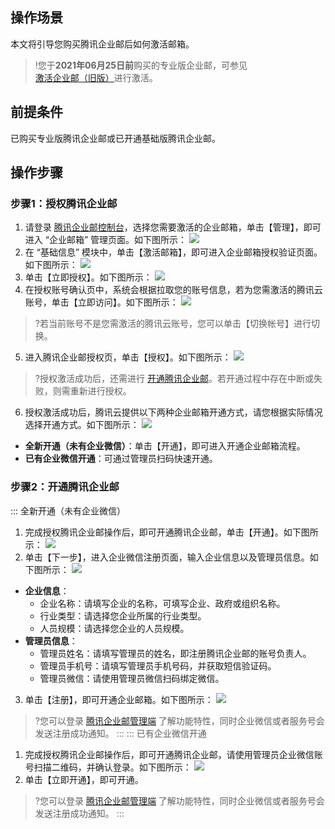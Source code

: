
## 操作场景
本文将引导您购买腾讯企业邮后如何激活邮箱。

>!您于**2021年06月25日前**购买的专业版企业邮，可参见 [激活企业邮（旧版）](https://cloud.tencent.com/document/product/613/46533)进行激活。

## 前提条件
已购买专业版腾讯企业邮或已开通基础版腾讯企业邮。

## 操作步骤
### 步骤1：授权腾讯企业邮
1. 请登录 [腾讯企业邮控制台](https://console.cloud.tencent.com/exmail)，选择您需要激活的企业邮箱，单击【管理】，即可进入 “企业邮箱” 管理页面。如下图所示：
![](https://main.qcloudimg.com/raw/4fa1754a17803eb2a002789e04a4b99d.png)
2. 在 “基础信息” 模块中，单击【激活邮箱】，即可进入企业邮箱授权验证页面。如下图所示：
![](https://main.qcloudimg.com/raw/593052509e15631c235a88d739af4987.png)
3. 单击【立即授权】。如下图所示：
![](https://main.qcloudimg.com/raw/b2b1baed83774d6e8d4d790cd2ccb98e.png)
4. 在授权账号确认页中，系统会根据拉取您的账号信息，若为您需激活的腾讯云账号，单击【立即访问】。如下图所示：
![](https://main.qcloudimg.com/raw/45a312f2310401626f2d54e3639b5e0a.png)
>?若当前账号不是您需激活的腾讯云账号，您可以单击【切换帐号】进行切换。
>
5. 进入腾讯企业邮授权页，单击【授权】。如下图所示：
![](https://main.qcloudimg.com/raw/c4c2f4feb3d1e19bc1d0d5d44158ca4d.png)
>?授权激活成功后，还需进行 [开通腾讯企业邮](#openenterprisemail)。若开通过程中存在中断或失败，则需重新进行授权。
>
6. 授权激活成功后，腾讯云提供以下两种企业邮箱开通方式，请您根据实际情况选择开通方式。如下图所示：
![](https://main.qcloudimg.com/raw/76929a227d867e347e84e61fbd9afaba.png)
  - **全新开通（未有企业微信）**：单击【开通】，即可进入开通企业邮箱流程。
  - **已有企业微信开通**：可通过管理员扫码快速开通。


### 步骤2：开通腾讯企业邮[](id:openenterprisemail)
<dx-tabs>
::: 全新开通（未有企业微信）

1. 完成授权腾讯企业邮操作后，即可开通腾讯企业邮，单击【开通】。如下图所示：
 ![](https://main.qcloudimg.com/raw/ed85195ac3783502201a39b286476f8a.png)
2. 单击【下一步】，进入企业微信注册页面，输入企业信息以及管理员信息。如下图所示：
![](https://main.qcloudimg.com/raw/321f2a7ddbb59c3c5618d2ec6bc9dfed.png)
 - **企业信息**：
    - 企业名称：请填写企业的名称，可填写企业、政府或组织名称。
    - 行业类型：请选择您企业所属的行业类型。
    - 人员规模：请选择您企业的人员规模。
 - **管理员信息**：
    - 管理员姓名：请填写管理员的姓名，即注册腾讯企业邮的账号负责人。
    - 管理员手机号：请填写管理员手机号码，并获取短信验证码。
    - 管理员微信：请使用管理员微信扫码绑定微信。
3. 单击【注册】，即可开通企业邮箱。如下图所示：
![](https://main.qcloudimg.com/raw/11aa775a58f46c39925b8d2537aa5ed4.png)
>?您可以登录 [腾讯企业邮管理端](https://exmail.qq.com/cgi-bin/bizmail) 了解功能特性，同时企业微信或者服务号会发送注册成功通知。
:::
::: 已有企业微信开通
1. 完成授权腾讯企业邮操作后，即可开通腾讯企业邮，请使用管理员企业微信账号扫描二维码，并确认登录。如下图所示：
![](https://main.qcloudimg.com/raw/2a6831f2e37dd9abc1bd17dce79f1dc6.png)
2. 单击【立即开通】，即可开通。
>?您可以登录 [腾讯企业邮管理端](https://exmail.qq.com/cgi-bin/bizmail) 了解功能特性，同时企业微信或者服务号会发送注册成功通知。
:::
</dx-tabs>




